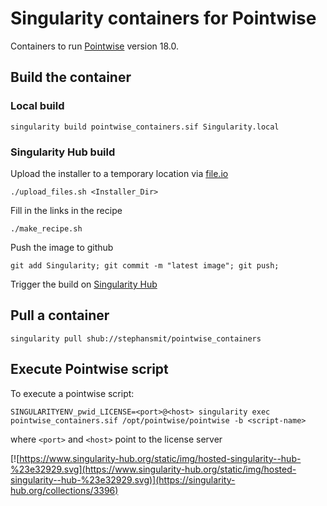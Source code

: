 # Singularity containers for Pointwise

Containers to run [Pointwise](https://www.pointwise.com/) version 18.0.


## Build the container

### Local build
~~~~
singularity build pointwise_containers.sif Singularity.local
~~~~

### Singularity Hub build
Upload the installer to a temporary location via [file.io](https://www.file.io/)
~~~~
./upload_files.sh <Installer_Dir>
~~~~
Fill in the links in the recipe
~~~~
./make_recipe.sh
~~~~
Push the image to github
~~~~
git add Singularity; git commit -m "latest image"; git push;
~~~~

Trigger the build on [Singularity Hub](https://singularity-hub.org/collections/3396)


## Pull a container
~~~~
singularity pull shub://stephansmit/pointwise_containers
~~~~

## Execute Pointwise script

To execute a pointwise script:
~~~~
SINGULARITYENV_pwid_LICENSE=<port>@<host> singularity exec pointwise_containers.sif /opt/pointwise/pointwise -b <script-name>
~~~~
where  `<port>` and `<host>` point to the license server

[![https://www.singularity-hub.org/static/img/hosted-singularity--hub-%23e32929.svg](https://www.singularity-hub.org/static/img/hosted-singularity--hub-%23e32929.svg)](https://singularity-hub.org/collections/3396)
